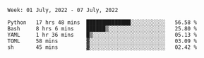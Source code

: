 <!--START_SECTION:waka-->
```text
Week: 01 July, 2022 - 07 July, 2022

Python   17 hrs 48 mins  ██████████████░░░░░░░░░░░   56.58 % 
Bash     8 hrs 6 mins    ██████▒░░░░░░░░░░░░░░░░░░   25.80 % 
YAML     1 hr 36 mins    █▒░░░░░░░░░░░░░░░░░░░░░░░   05.13 % 
TOML     58 mins         ▓░░░░░░░░░░░░░░░░░░░░░░░░   03.09 % 
sh       45 mins         ▓░░░░░░░░░░░░░░░░░░░░░░░░   02.42 % 
```
<!--END_SECTION:waka-->
